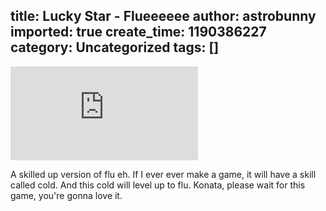 title: Lucky Star - Flueeeeee
author: astrobunny
imported: true
create_time: 1190386227
category: Uncategorized
tags: []
---
 ![More flu](http://gallery.astrobunny.net/main.php?g2_view=core.DownloadItem&g2_itemId=890)  
  
A skilled up version of flu eh. If I ever ever make a game, it will have a skill called cold. And this cold will level up to flu. Konata, please wait for this game, you're gonna love it.
